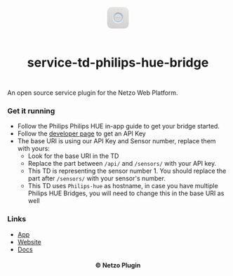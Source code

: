 <div align="center">
  <a href="https://netzo.io" target="_blank" >
    <img height="50" src="https://raw.githubusercontent.com/netzoio/netzo/main/plugins/services/service-td-philips-hue-bridge/src/assets/icon.png" style="margin: 12px 0px" />
  </a>

  <h1 style="padding: 6px 0px 24px 0px">service-td-philips-hue-bridge</h1>
</div>

An open source service plugin for the Netzo Web Platform.

### Get it running

- Follow the Philips Philips HUE in-app guide to get your bridge started.
- Follow the [developer page](https://developers.meethue.com/develop/get-started-2/) to get an API Key
- The base URI is using our API Key and Sensor number, replace them with yours:
  - Look for the base URI in the TD
  - Replace the part between `/api/` and `/sensors/` with your API key.
  - This TD is representing the sensor number 1. You should replace the part after `/sensors/` with your sensor's number.
  - This TD uses `Philips-hue` as hostname, in case you have multiple Philips HUE Bridges, you will need to change this in the base URI as well

### Links

- [App](https://app.netzo.io)
- [Website](https://netzo.io)
- [Docs](https://docs.netzo.io)

<div align="center">
  <h4>© Netzo Plugin</h4>
</div>

